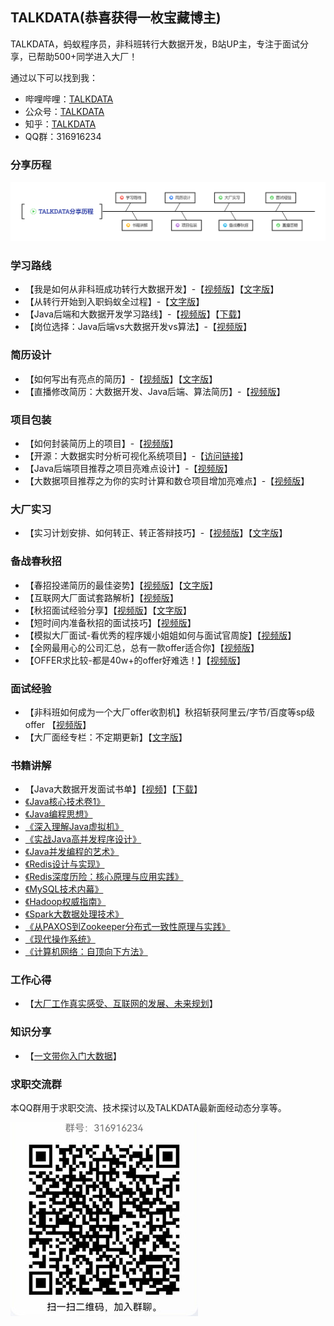 ﻿## TALKDATA(恭喜获得一枚宝藏博主)
TALKDATA，蚂蚁程序员，非科班转行大数据开发，B站UP主，专注于面试分享，已帮助500+同学进入大厂！

通过以下可以找到我：

 - 哔哩哔哩：[TALKDATA][1]
 - 公众号：[TALKDATA][2]
 - 知乎：[TALKDATA][3]
 - QQ群：316916234

### 分享历程
![image](image/TALKDATA_share.png)

### 学习路线

 - 【我是如何从非科班成功转行大数据开发】-【[视频版][4]】【[文字版][5]】
 - 【从转行开始到入职蚂蚁全过程】-【[文字版][6]】
 - 【Java后端和大数据开发学习路线】-【[视频版][7]】【[下载][8]】
 - 【岗位选择：Java后端vs大数据开发vs算法】-【[视频版][9]】


### 简历设计

 - 【如何写出有亮点的简历】-【[视频版][10]】【[文字版][11]】
 - 【直播修改简历：大数据开发、Java后端、算法简历】-【[视频版][12]】

### 项目包装

 - 【如何封装简历上的项目】-【[视频版][13]】
 - 【开源：大数据实时分析可视化系统项目】-【[访问链接][14]】
 - 【Java后端项目推荐之项目亮难点设计】-【[视频版][15]】
 - 【大数据项目推荐之为你的实时计算和数仓项目增加亮难点】-【[视频版][16]】

### 大厂实习

 - 【实习计划安排、如何转正、转正答辩技巧】-【[视频版][17]】【[文字版][18]】

### 备战春秋招

 - 【春招投递简历的最佳姿势】【[视频版][19]】【[文字版][20]】
 - 【互联网大厂面试套路解析】【[视频版][21]】
 - 【秋招面试经验分享】【[视频版][22]】【[文字版][23]】
 - 【短时间内准备秋招的面试技巧】【[视频版][24]】
 - 【模拟大厂面试-看优秀的程序媛小姐姐如何与面试官周旋】【[视频版][25]】
 - 【全网最用心的公司汇总，总有一款offer适合你】【[视频版][26]】
 - 【OFFER求比较-都是40w+的offer好难选！】【[视频版][27]】
 
### 面试经验

 - 【非科班如何成为一个大厂offer收割机】秋招斩获阿里云/字节/百度等sp级offer 【[视频版][28]】
 - 【大厂面经专栏：不定期更新】【[文字版][29]】

### 书籍讲解

 - 【Java大数据开发面试书单】【[视频][30]】【[下载][31]】
 - [《Java核心技术卷1》][32]
 - [《Java编程思想》][33]
 - [《深入理解Java虚拟机》][34]
 - [《实战Java高并发程序设计》][35]
 - [《Java并发编程的艺术》][36]
 - [《Redis设计与实现》][37]
 - [《Redis深度历险：核心原理与应用实践》][38]
 - [《MySQL技术内幕》][39]
 - [《Hadoop权威指南》][40]
 - [《Spark大数据处理技术》][41]
 - [《从PAXOS到Zookeeper分布式一致性原理与实践》][42]
 - [《现代操作系统》][43]
 - [《计算机网络：自顶向下方法》][44]

### 工作心得

 - 【[大厂工作真实感受、互联网的发展、未来规划][45]】

### 知识分享
 - 【[一文带你入门大数据][46]】
 
### 求职交流群
本QQ群用于求职交流、技术探讨以及TALKDATA最新面经动态分享等。

![image](image/qqqun.jpg)


  [1]: https://space.bilibili.com/326797886
  [2]: https://mp.weixin.qq.com/s/S4-3ptU4tzRJIJaWDALEwg
  [3]: https://www.zhihu.com/people/changeforeda
  [4]: https://www.bilibili.com/video/BV1SJ411T7DV
  [5]: https://mp.weixin.qq.com/s?__biz=Mzg4NzAxMjIyOQ==&mid=2247483698&idx=1&sn=7a4a698356bba0547135e7203a6f2bab&chksm=cf91afd8f8e626cedc546403ac9bdfb838bf1328742c705c03d8970978c53e2cc8580d4e904d&scene=178&cur_album_id=1417724228044210177#rd
  [6]: https://mp.weixin.qq.com/s/WBiPD_86XkMkepIN4J9euQ
  [7]: https://www.bilibili.com/video/BV1HV411d7t6
  [8]: https://mp.weixin.qq.com/s?__biz=Mzg4NzAxMjIyOQ==&mid=2247483818&idx=1&sn=8d6643e2bc280d07e259f451ce998207&chksm=cf91af40f8e626560eb164bd5e46984da653efa3bf6f38e6b70fa99cc181027052f776e4784c&scene=178&cur_album_id=1417724228044210177#rd
  [9]: https://www.bilibili.com/video/BV1sJ41127EP
  [10]: https://www.bilibili.com/video/BV1XE411P7s8
  [11]: https://mp.weixin.qq.com/s?__biz=Mzg4NzAxMjIyOQ==&mid=2247483717&idx=1&sn=3ed1c1fcb27fc4c55abb563f0840b103&chksm=cf91afaff8e626b9c7863c3306284b4e6a29d7718f4691db628bb354c48c8907e55e8a3fa8a0&scene=178&cur_album_id=1417724228044210177#rd
  [12]: https://www.bilibili.com/video/BV1nJ411h718
  [13]: https://www.bilibili.com/video/BV1XE411P7s8
  [14]: https://github.com/TALKDATA/JavaBigData/blob/master/news-project.md
  [15]: https://www.bilibili.com/video/BV1VT4y1r71g
  [16]: https://www.bilibili.com/video/BV193411K77p
  [17]: https://www.bilibili.com/video/BV1hQ4y1d7MF
  [18]: https://mp.weixin.qq.com/s?__biz=Mzg4NzAxMjIyOQ==&mid=2247483842&idx=1&sn=e51a6cd0d13650fbebe360f4ee63437b&chksm=cf91af28f8e6263e0ccc3fd2d623f8d44fe4d82bc5b412aaee54739412eff1c932801de757e5&scene=178&cur_album_id=1417724228044210177#rd
  [19]: https://www.bilibili.com/video/BV1y7411K74s
  [20]: https://mp.weixin.qq.com/s?__biz=Mzg4NzAxMjIyOQ==&mid=2247483755&idx=1&sn=01b0368084267dee649d6fa26954df4d&chksm=cf91af81f8e62697a03335c94357c9a562e31f3e837a887e9395a3b2e4c415a81423da120a52&scene=178&cur_album_id=1417724228044210177#rd
  [21]: https://www.bilibili.com/video/BV1sK4y1T745
  [22]: https://www.bilibili.com/video/BV12T4y177hj
  [23]: https://mp.weixin.qq.com/s?__biz=Mzg4NzAxMjIyOQ==&mid=2247483923&idx=1&sn=844f925fb21a742aa73e40063166c862&chksm=cf91acf9f8e625ef2e20bfd35437d5e5d19777b57ff37f52eebec6b85ca1c2bb2a98a30a9a98&scene=178&cur_album_id=1417724228044210177#rd
  [24]: https://www.bilibili.com/video/BV1Rb4y1k7Mc
  [25]: https://www.bilibili.com/video/BV1Q7411U7ex
  [26]: https://www.bilibili.com/video/BV1d34y1x7ts
  [27]: https://www.bilibili.com/video/BV1Dh411t7Bq
  [28]: https://www.bilibili.com/video/BV1p34y1x7wa
  [29]: https://mp.weixin.qq.com/mp/appmsgalbum?action=getalbum&album_id=1417724228044210177&__biz=Mzg4NzAxMjIyOQ==&uin=&key=&devicetype=Windows%2010%20x64&version=63030073&lang=zh_CN&ascene=7&fontgear=2
  [30]: https://www.bilibili.com/video/BV1UT4y137M9
  [31]: https://mp.weixin.qq.com/s/Frefd9h1t_J8xyUihQfdig
  [32]: https://www.bilibili.com/video/BV1Ma411w714
  [33]: https://www.bilibili.com/video/BV1mE411B7PT
  [34]: https://www.bilibili.com/video/BV1yE411R7co
  [35]: https://www.bilibili.com/video/BV1ZE411S79m
  [36]: https://www.bilibili.com/video/BV1AC4y1h78E
  [37]: https://www.bilibili.com/video/BV1WE411f7fo
  [38]: https://www.bilibili.com/video/BV1aE411o7Fk
  [39]: https://www.bilibili.com/video/BV1CJ411t7Ku
  [40]: https://www.bilibili.com/video/BV1DE411r7Fn
  [41]: https://www.bilibili.com/video/BV1pJ411W7P5libili.com/video/BV1DE411r7Fn
  [42]: https://www.bilibili.com/video/BV1EJ411L7AU
  [43]: https://www.bilibili.com/video/BV1xJ411p7db
  [44]: https://www.bilibili.com/video/BV1t7411q78v
  [45]: https://www.bilibili.com/video/BV1DL4y1E7oo
  [46]: https://mp.weixin.qq.com/s?__biz=Mzg4NzAxMjIyOQ==&amp;mid=2247484509&amp;idx=1&amp;sn=427238d3f417911fa14f58d0092bc242&amp;chksm=cf91aab7f8e623a1fa36bcb87b6fe90b41d20c924f52b2be59d2c09a145c96c45e8066e60613&token=1514526987&lang=zh_CN#rd